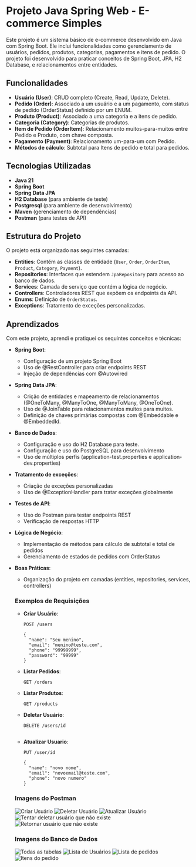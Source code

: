 # Projeto Java Spring Web - E-commerce Simples

Este projeto é um sistema básico de e-commerce desenvolvido em Java com Spring Boot. Ele inclui funcionalidades como gerenciamento de usuários, pedidos, produtos, categorias, pagamentos e itens de pedido. O projeto foi desenvolvido para praticar conceitos de Spring Boot, JPA, H2 Database, e relacionamentos entre entidades.

## Funcionalidades

- **Usuário (User)**: CRUD completo (Create, Read, Update, Delete).
- **Pedido (Order)**: Associado a um usuário e a um pagamento, com status de pedido (OrderStatus) definido por um ENUM.
- **Produto (Product)**: Associado a uma categoria e a itens de pedido.
- **Categoria (Category)**: Categorias de produtos.
- **Item de Pedido (OrderItem)**: Relacionamento muitos-para-muitos entre Pedido e Produto, com chave composta.
- **Pagamento (Payment)**: Relacionamento um-para-um com Pedido.
- **Métodos de cálculo**: Subtotal para Itens de pedido e total para pedidos.

## Tecnologias Utilizadas

- **Java 21**
- **Spring Boot**
- **Spring Data JPA**
- **H2 Database** (para ambiente de teste)
- **Postgresql** (para ambiente de desenvolvimento)
- **Maven** (gerenciamento de dependências)
- **Postman** (para testes de API)

## Estrutura do Projeto

O projeto está organizado nas seguintes camadas:

- **Entities**: Contém as classes de entidade (`User`, `Order`, `OrderItem`, `Product`, `Category`, `Payment`).
- **Repositories**: Interfaces que estendem `JpaRepository` para acesso ao banco de dados.
- **Services**: Camada de serviço que contém a lógica de negócio.
- **Controllers**: Controladores REST que expõem os endpoints da API.
- **Enums**: Definição de `OrderStatus`.
- **Exceptions**: Tratamento de exceções personalizadas.

## Aprendizados

Com este projeto, aprendi e pratiquei os sequintes conceitos e técnicas:

- **Spring Boot**:
  - Configuração de um projeto Spring Boot
  - Uso de @RestController para criar endpoints REST
  - Injeção de dependências com @Autowired
  
- **Spring Data JPA**:
  - Crição de entidades e mapeamento de relacionamentos (@OneToMany, @ManyToOne, @ManyToMany, @OneToOne).
  - Uso de @JoinTable para relacionamentos muitos para muitos.
  - Definição de chaves primárias compostas com @Embeddable e @EmbeddedId.
    
- **Banco de Dados**:
  - Configuração e uso do H2 Database para teste.
  - Configuração e uso do PostgreSQL para desenvolvimento
  - Uso de múltiplos perfis (application-test.properties e application-dev.properties)
    
- **Tratamento de exceções**:
  - Criação de exceções personalizadas
  - Uso de @ExceptionHandler para tratar exceções globalmente
    
- **Testes de API**:
  - Uso do Postman para testar endpoints REST
  - Verificação de respostas HTTP
    
- **Lógica de Negócio**:
  - Implementação de métodos para cálculo de subtotal e total de pedidos
  - Gerenciamento de estados de pedidos com OrderStatus
 
- **Boas Práticas**:
  - Organização do projeto em camadas (entities, repositories, services, controllers)
 
   ### Exemplos de Requisições

   - **Criar Usuário**:
     ```http
     POST /users

     {
       "name": "Seu menino",
       "email": "menino@teste.com",
       "phone": "99999999",
       "password": "99999"
     }
     ```

   - **Listar Pedidos**:
     ```http
     GET /orders
     ```

   - **Listar Produtos**:
     ```http
     GET /products
     ```
     
   - **Deletar Usuário**:
     ```http
     DELETE /users/id
    
   - **Atualizar Usuario**:
     ```http
     PUT /user/id
       
     {
       "name": "novo nome",
       "email": "novoemail@teste.com",
       "phone": "novo numero"
     }
     ```

   ### Imagens do Postman

   ![Criar Usuário](https://github.com/user-attachments/assets/22afc436-ebb7-483f-abe6-b0deea5d7588)
   ![Deletar Usuário](https://github.com/user-attachments/assets/7b52b839-f21d-4ad5-aa74-3973cdc4646d)
   ![Atualizar Usuário](https://github.com/user-attachments/assets/9b48f540-900d-4d26-9fd2-21b597319a1d)
   ![Tentar deletar usuário que não existe](https://github.com/user-attachments/assets/3b7a2cc7-58a1-49f5-8423-5b832112e46f)
   ![Retornar usuário que não existe](https://github.com/user-attachments/assets/af06fee6-c030-4bd0-8b38-b755559c6c11)  

   ### Imagens do Banco de Dados

   ![Todas as tabelas](https://github.com/user-attachments/assets/0dc78bfa-a050-46df-b3a8-0af4668f10b2)
   ![Lista de Usuários](https://github.com/user-attachments/assets/6eac598d-1fb8-4520-aa2f-83e9b8cda403)
   ![Lista de pedidos](https://github.com/user-attachments/assets/a9d0a153-3018-4859-a4d4-6975abb3a30f)
   ![Itens do pedido](https://github.com/user-attachments/assets/456b8014-abe7-4039-8b43-fc7b73611711)
